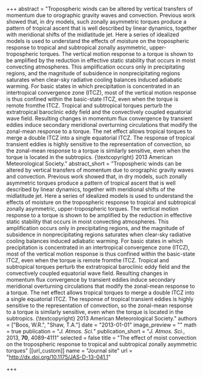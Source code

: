 +++
abstract = "Tropospheric winds can be altered by vertical transfers of momentum due to orographic gravity waves and convection. Previous work showed that, in dry models, such zonally asymmetric torques produce a pattern of tropical ascent that is well described by linear dynamics, together with meridional shifts of the midlatitude jet. Here a series of idealized models is used to understand the effects of moisture on the tropospheric response to tropical and subtropical zonally asymmetric, upper-tropospheric torques. The vertical motion response to a torque is shown to be amplified by the reduction in effective static stability that occurs in moist convecting atmospheres. This amplification occurs only in precipitating regions, and the magnitude of subsidence in nonprecipitating regions saturates when clear-sky radiative cooling balances induced adiabatic warming. For basic states in which precipitation is concentrated in an intertropical convergence zone (ITCZ), most of the vertical motion response is thus confined within the basic-state ITCZ, even when the torque is remote fromthe ITCZ. Tropical and subtropical torques perturb the extratropical baroclinic eddy field and the convectively coupled equatorial wave field. Resulting changes in momentum flux convergence by transient eddies induce secondary meridional overturning circulations that modify the zonal-mean response to a torque. The net effect allows tropical torques to merge a double ITCZ into a single equatorial ITCZ. The response of tropical transient eddies is highly sensitive to the representation of convection, so the zonal-mean response to a torque is similarly sensitive, even when the torque is located in the subtropics. {\textcopyright} 2013 American Meteorological Society."
abstract_short = "Tropospheric winds can be altered by vertical transfers of momentum due to orographic gravity waves and convection. Previous work showed that, in dry models, such zonally asymmetric torques produce a pattern of tropical ascent that is well described by linear dynamics, together with meridional shifts of the midlatitude jet. Here a series of idealized models is used to understand the effects of moisture on the tropospheric response to tropical and subtropical zonally asymmetric, upper-tropospheric torques. The vertical motion response to a torque is shown to be amplified by the reduction in effective static stability that occurs in moist convecting atmospheres. This amplification occurs only in precipitating regions, and the magnitude of subsidence in nonprecipitating regions saturates when clear-sky radiative cooling balances induced adiabatic warming. For basic states in which precipitation is concentrated in an intertropical convergence zone (ITCZ), most of the vertical motion response is thus confined within the basic-state ITCZ, even when the torque is remote fromthe ITCZ. Tropical and subtropical torques perturb the extratropical baroclinic eddy field and the convectively coupled equatorial wave field. Resulting changes in momentum flux convergence by transient eddies induce secondary meridional overturning circulations that modify the zonal-mean response to a torque. The net effect allows tropical torques to merge a double ITCZ into a single equatorial ITCZ. The response of tropical transient eddies is highly sensitive to the representation of convection, so the zonal-mean response to a torque is similarly sensitive, even when the torque is located in the subtropics. {\textcopyright} 2013 American Meteorological Society."
authors = ["Boos, W.R.", "Shaw, T.A."]
date = "2013-01-01"
image_preview = ""
math = true
publication = "*J. Atmos. Sci.*"
publication_short = "*J. Atmos. Sci.*, 2013, **70**, 4089-4111"
selected = false
title = "The effect of moist convection on the tropospheric response to tropical and subtropical zonally asymmetric torques"
[[url_custom]]
   name = "Journal site"
   url = "http://dx.doi.org/10.1175/JAS-D-13-041.1"


+++